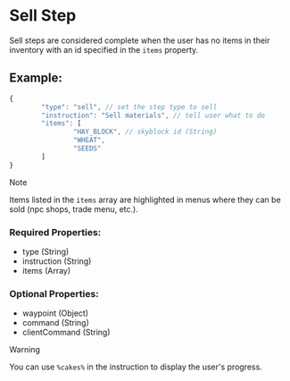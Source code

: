 # Sell Step
Sell steps are considered complete when the user has no items in their inventory with an id specified in the ``items`` property.

## Example:
```js
{
        "type": "sell", // set the step type to sell
        "instruction": "Sell materials", // tell user what to do
        "items": [
                "HAY_BLOCK", // skyblock id (String)
                "WHEAT",
                "SEEDS"
        ]
}
```
> [!NOTE]
> Items listed in the ``items`` array are highlighted in menus where they can be sold (npc shops, trade menu, etc.).

### Required Properties:
- type (String)
- instruction (String)
- items (Array)

### Optional Properties:
- waypoint (Object)
- command (String)
- clientCommand (String)

> [!WARNING]
> You can use ``%cakes%`` in the instruction to display the user's progress.
